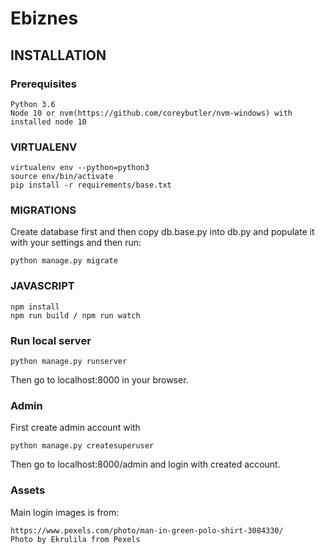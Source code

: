# Ebiznes

## INSTALLATION

### Prerequisites
```
Python 3.6
Node 10 or nvm(https://github.com/coreybutler/nvm-windows) with installed node 10
```

### VIRTUALENV
```
virtualenv env --python=python3
source env/bin/activate
pip install -r requirements/base.txt
```

### MIGRATIONS
Create database first and then
copy db.base.py into db.py and populate it with your settings and then run:

```
python manage.py migrate
```

### JAVASCRIPT
```
npm install
npm run build / npm run watch
```

### Run local server
```
python manage.py runserver
```

Then go to localhost:8000 in your browser.

### Admin
First create admin account with
```
python manage.py createsuperuser
```

Then go to localhost:8000/admin and login with created account.


### Assets
Main login images is from:
```
https://www.pexels.com/photo/man-in-green-polo-shirt-3084330/
Photo by Ekrulila from Pexels
```